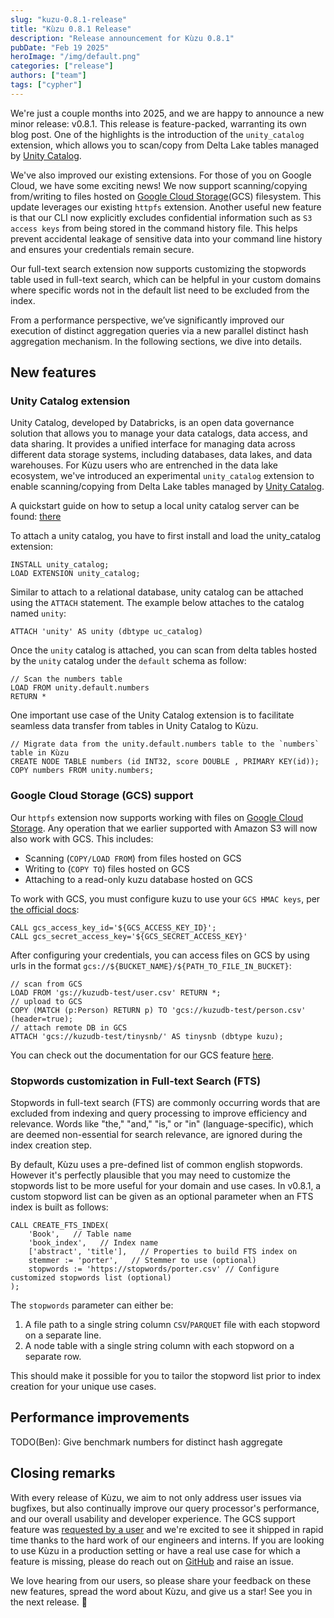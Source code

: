 ```yaml
---
slug: "kuzu-0.8.1-release"
title: "Kùzu 0.8.1 Release"
description: "Release announcement for Kùzu 0.8.1"
pubDate: "Feb 19 2025"
heroImage: "/img/default.png"
categories: ["release"]
authors: ["team"]
tags: ["cypher"]
---
```


We're just a couple months into 2025, and we are happy to announce a new minor release: v0.8.1. This release is feature-packed, warranting its own blog post. One of the highlights is the introduction of the `unity_catalog` extension, which allows you to scan/copy from Delta Lake tables managed by [Unity Catalog](https://www.unitycatalog.io/).

We've also improved our existing extensions. For those of you on Google Cloud, we have some exciting news! We now support scanning/copying from/writing to files hosted on [Google Cloud Storage](https://cloud.google.com/storage)(GCS) filesystem. This update leverages our existing `httpfs` extension. Another useful new feature is that our CLI now explicitly excludes confidential information such as `S3 access keys` from being stored in the command history file. This helps prevent accidental leakage of sensitive data into your command line history and ensures your credentials remain secure.

Our full-text search extension now supports customizing the stopwords table used in full-text search, which can be helpful in your custom domains where specific words not in the default list need to be excluded from the index.

From a performance perspective, we’ve significantly improved our execution of distinct aggregation queries via a new parallel distinct hash aggregation mechanism.
In the following sections, we dive into details.

## New features

### Unity Catalog extension

Unity Catalog, developed by Databricks, is an open data governance solution that allows you to manage your data catalogs, data access, and data sharing. It provides a unified interface for managing data across different data storage systems, including databases, data lakes, and data warehouses.
For Kùzu users who are entrenched in the data lake ecosystem, we've introduced an experimental `unity_catalog` extension to enable scanning/copying from Delta Lake tables managed by [Unity Catalog](https://www.unitycatalog.io/]).

A quickstart guide on how to setup a local unity catalog server can be found: [there](https://docs.unitycatalog.io/quickstart)

To attach a unity catalog, you have to first install and load the unity_catalog extension:
```
INSTALL unity_catalog;
LOAD EXTENSION unity_catalog;
```
Similar to attach to a relational database, unity catalog can be attached using the `ATTACH` statement. The example below attaches to the catalog named `unity`:
```
ATTACH 'unity' AS unity (dbtype uc_catalog)
```
Once the `unity` catalog is attached, you can scan from delta tables hosted by the `unity` catalog under the `default` schema as follow:
```cypher
// Scan the numbers table
LOAD FROM unity.default.numbers
RETURN *
```

One important use case of the Unity Catalog extension is to facilitate seamless data transfer from tables in Unity Catalog to Kùzu.
```cypher
// Migrate data from the unity.default.numbers table to the `numbers` table in Kùzu
CREATE NODE TABLE numbers (id INT32, score DOUBLE , PRIMARY KEY(id));
COPY numbers FROM unity.numbers;
```

### Google Cloud Storage (GCS) support
Our `httpfs` extension now supports working with files on [Google Cloud Storage](https://cloud.google.com/storage). Any operation that we earlier supported with Amazon S3 will now also work with GCS. This includes:
- Scanning (`COPY/LOAD FROM`) from files hosted on GCS
- Writing to (`COPY TO`) files hosted on GCS
- Attaching to a read-only kuzu database hosted on GCS

To work with GCS, you must configure kuzu to use your `GCS HMAC keys`, per [the official docs](https://cloud.google.com/storage/docs/authentication/hmackeys):

```cypher
CALL gcs_access_key_id='${GCS_ACCESS_KEY_ID}';
CALL gcs_secret_access_key='${GCS_SECRET_ACCESS_KEY}'
```

After configuring your credentials, you can access files on GCS by using urls in the format `gcs://${BUCKET_NAME}/${PATH_TO_FILE_IN_BUCKET}`:

```cypher
// scan from GCS
LOAD FROM 'gs://kuzudb-test/user.csv' RETURN *; 
// upload to GCS
COPY (MATCH (p:Person) RETURN p) TO 'gcs://kuzudb-test/person.csv' (header=true); 
// attach remote DB in GCS
ATTACH 'gcs://kuzudb-test/tinysnb/' AS tinysnb (dbtype kuzu); 
```

You can check out the documentation for our GCS feature [here](https://dev-docs.kuzudb.com/extensions/httpfs/#gcs-file-system).

### Stopwords customization in Full-text Search (FTS)
Stopwords in full-text search (FTS) are commonly occurring words that are excluded from indexing and query processing to improve efficiency and relevance. Words like "the," "and," "is," or "in" (language-specific), which are deemed non-essential for search relevance, are ignored during the index creation step.

By default, Kùzu uses a pre-defined list of common english stopwords. However it's perfectly plausible that you may need to customize the stopwords list to be more useful for your domain and use cases. In v0.8.1, a custom stopword list can be given as an optional parameter when an FTS index is built as follows:

```cypher
CALL CREATE_FTS_INDEX(
    'Book',   // Table name
    'book_index',   // Index name
    ['abstract', 'title'],   // Properties to build FTS index on
    stemmer := 'porter',   // Stemmer to use (optional)
    stopwords := 'https://stopwords/porter.csv' // Configure customized stopwords list (optional)
); 
```

The `stopwords` parameter can either be:
1. A file path to a single string column `CSV`/`PARQUET` file with each stopword on a separate line.
2. A node table with a single string column with each stopword on a separate row.

This should make it possible for you to tailor the stopword list prior to index creation for your unique use cases.

## Performance improvements
TODO(Ben): Give benchmark numbers for distinct hash aggregate

## Closing remarks

With every release of Kùzu, we aim to not only address user issues via bugfixes, but also continually improve our query processor's performance,
and our overall usability and developer experience. The GCS support feature was [requested by a user](https://github.com/kuzudb/kuzu/issues/4849)
and we're excited to see it shipped in rapid time thanks to the hard work of our engineers and interns.
If you are looking to use Kùzu in a production setting or have a real use case for which a feature is missing,
please do reach out on [GitHub](https://github.com/kuzudb/kuzu) and raise an issue.

We love hearing from our users, so please share your feedback on these new features, spread the word about Kùzu,
and give us a star! See you in the next release. 🚀